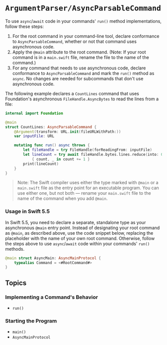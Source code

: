 # ``ArgumentParser/AsyncParsableCommand``

To use `async`/`await` code in your commands' `run()` method implementations, follow these steps:

1. For the root command in your command-line tool, declare conformance to `AsyncParsableCommand`, whether or not that command uses asynchronous code.
2. Apply the `@main` attribute to the root command. (Note: If your root command is in a `main.swift` file, rename the file to the name of the command.)
3. For any command that needs to use asynchronous code, declare conformance to `AsyncParsableCommand` and mark the `run()` method as `async`. No changes are needed for subcommands that don't use asynchronous code.

The following example declares a `CountLines` command that uses Foundation's asynchronous `FileHandle.AsyncBytes` to read the lines from a file: 

```swift
internal import Foundation

@main
struct CountLines: AsyncParsableCommand {
    @Argument(transform: URL.init(fileURLWithPath:))
    var inputFile: URL

    mutating func run() async throws {
        let fileHandle = try FileHandle(forReadingFrom: inputFile)
        let lineCount = try await fileHandle.bytes.lines.reduce(into: 0) 
            { count, _ in count += 1 }
        print(lineCount)
    }
}
```

> Note: The Swift compiler uses either the type marked with `@main` or a `main.swift` file as the entry point for an executable program. You can use either one, but not both — rename your `main.swift` file to the name of the command when you add `@main`.

### Usage in Swift 5.5

In Swift 5.5, you need to declare a separate, standalone type as your asynchronous `@main` entry point. Instead of designating your root command as `@main`, as described above, use the code snippet below, replacing the placeholder with the name of your own root command. Otherwise, follow the steps above to use `async`/`await` code within your commands' `run()` methods.

```swift
@main struct AsyncMain: AsyncMainProtocol {
    typealias Command = <#RootCommand#>
}
```

## Topics

### Implementing a Command's Behavior

- ``run()``

### Starting the Program

- ``main()``
- ``AsyncMainProtocol``

